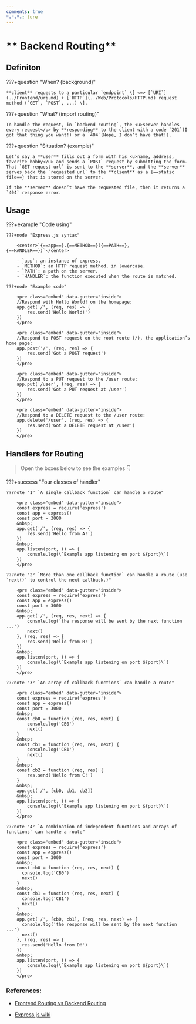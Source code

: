 ```yaml
---
comments: true
ᴴₒᴴₒᴴₒ: ture
---
```


# ** Backend Routing**

## **Definiton**

???+question "When? (background)"

    **client** requests to a particular `endpoint` \[ <=> [`URI`](../Frontend/uri.md) + [`HTTP`](../Web/Protocols/HTTP.md) request method (`GET`, `POST`, ...) \]. 


???+question "What? (import routing)"
    
    To handle the request, in `backend routing`, the <u>server handles every request</u> by **responding** to the client with a code `201`(I got that thing you want!) or a `404`(Nope, I don’t have that!).

???+question "Situation? (example)"

    Let’s say a **user** fills out a form with his <u>name, address, favorite hobby</u> and sends a `POST` request by submitting the form. That `GET request url` is sent to the **server**, and the **server** serves back the `requested url` to the **client** as a {==static file==} that is stored on the server. 
    
    If the **server** doesn’t have the requested file, then it returns a `404` response error. 

## **Usage**

???+example "Code using"

    ???+node "Express.js syntax"

        <center>`{==app==}.{==METHOD==}({==PATH==}, {==HANDLER==})`</center>

        - `app`: an instance of express.
        - `METHOD`: an HTTP request method, in lowercase.
        - `PATH`: a path on the server.
        - `HANDLER`: the function executed when the route is matched.

    ???+node "Example code"

        <pre class="embed" data-gutter="inside">
        //Respond with Hello World! on the homepage:
        app.get('/', (req, res) => {
            res.send('Hello World!')
        })
        </pre>

        <pre class="embed" data-gutter="inside">
        //Respond to POST request on the root route (/), the application’s home page:
        app.post('/', (req, res) => {
            res.send('Got a POST request')
        })
        </pre>

        <pre class="embed" data-gutter="inside">
        //Respond to a PUT request to the /user route:
        app.put('/user', (req, res) => {
            res.send('Got a PUT request at /user')
        })
        </pre>

        <pre class="embed" data-gutter="inside">
        //Respond to a DELETE request to the /user route:
        app.delete('/user', (req, res) => {
            res.send('Got a DELETE request at /user')
        })
        </pre>


## **Handlers for Routing**

> Open the boxes below to see the examples 👇

???+success "Four classes of handler"

    ???note "1° `A single callback function` can handle a route"

        <pre class="embed" data-gutter="inside">
        const express = require('express')
        const app = express()
        const port = 3000
        &nbsp;
        app.get('/', (req, res) => {
            res.send('Hello from A!')
        })
        &nbsp;
        app.listen(port, () => {
            console.log(\`Example app listening on port ${port}\`)
        })
        </pre>

    ???note "2° `More than one callback function` can handle a route (use `next()` to control the next callback.)"

        <pre class="embed" data-gutter="inside">
        const express = require('express')
        const app = express() 
        const port = 3000
        &nbsp;
        app.get('/', (req, res, next) => {
            console.log('the response will be sent by the next function ...')
            next()
        }, (req, res) => {
            res.send('Hello from B!')
        })
        &nbsp;
        app.listen(port, () => {
            console.log(\`Example app listening on port ${port}\`)
        })
        </pre>

    ???note "3° `An array of callback functions` can handle a route"

        <pre class="embed" data-gutter="inside">
        const express = require('express')
        const app = express()
        const port = 3000
        &nbsp;
        const cb0 = function (req, res, next) {
            console.log('CB0')
            next()
        }
        &nbsp;
        const cb1 = function (req, res, next) {
            console.log('CB1')
            next()
        }
        &nbsp;
        const cb2 = function (req, res) {
            res.send('Hello from C!')
        }
        &nbsp;
        app.get('/', [cb0, cb1, cb2])
        &nbsp;
        app.listen(port, () => {
            console.log(\`Example app listening on port ${port}\`)
        })
        </pre>

    ???note "4° `A combination of independent functions and arrays of functions` can handle a route"

        <pre class="embed" data-gutter="inside">
        const express = require('express')
        const app = express()
        const port = 3000
        &nbsp;
        const cb0 = function (req, res, next) {
          console.log('CB0')
          next()
        }
        &nbsp;
        const cb1 = function (req, res, next) {
          console.log('CB1')
          next()
        }
        &nbsp;
        app.get('/', [cb0, cb1], (req, res, next) => {
          console.log('the response will be sent by the next function ...')
          next()
        }, (req, res) => {
          res.send('Hello from D!')
        })
        &nbsp;
        app.listen(port, () => {
            console.log(\`Example app listening on port ${port}\`)
        })
        </pre>

### **References:**

- [Frontend Routing vs Backend Routing](https://medium.com/@kennedyjt88/frontend-routing-vs-backend-routing-874b2bc41e5a)

- [Express.js wiki](https://en.wikipedia.org/wiki/Express.js)

<script src="https://embed.runkit.com"></script>
<style>.embed { overflow: visible; text-align: center; width: 110%}</style>
<script>
const elements = [...document.getElementsByClassName('embed')]
const notebooks = elements.reduce((notebooks, element) => {
    const innerText = element.firstChild
    const currentCell = window.RunKit.createNotebook({
        element,
        gutterStyle: element.getAttribute("data-gutter"),
        source: innerText.textContent,
        // Remove the text content of the pre tag after the embed has loaded
        mode: "endpoint",
        onLoad: () => innerText.remove()
    })
  return notebooks
}, [])
</script>
